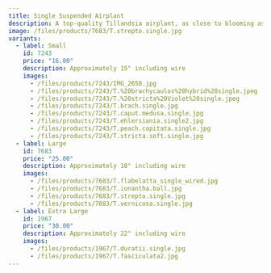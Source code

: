 ```yaml
---
title: Single Suspended Airplant
description: A top-quality Tillandsia airplant, as close to blooming as possible, suspended by a decorative spiraling wire.
image: /files/products/7683/T.strepto.single.jpg
variants:
  - label: Small
    id: 7243
    price: "16.00"
    description: Approximately 15" including wire
    images:
      - /files/products/7243/IMG_2650.jpg
      - /files/products/7243/T.%20brachycaulos%20hybrid%20single.jpeg
      - /files/products/7243/T.%20stricta%20Violet%20single.jpeg
      - /files/products/7243/T.brach.single.jpg
      - /files/products/7243/T.caput.medusa.single.jpg
      - /files/products/7243/T.ehlersiania.single2.jpg
      - /files/products/7243/T.peach.capitata.single.jpg
      - /files/products/7243/T.stricta.soft.single.jpg
  - label: Large
    id: 7683
    price: "25.00"
    description: Approximately 18" including wire
    images:
      - /files/products/7683/T.flabelatta_single_wired.jpg
      - /files/products/7683/T.ionantha.ball.jpg
      - /files/products/7683/T.strepto.single.jpg
      - /files/products/7683/T.vernicosa.single.jpg
  - label: Extra Large
    id: 1967
    price: "30.00"
    description: Approximately 22" including wire
    images:
      - /files/products/1967/T.duratii.single.jpg
      - /files/products/1967/T.fasciculata2.jpg
---
```

